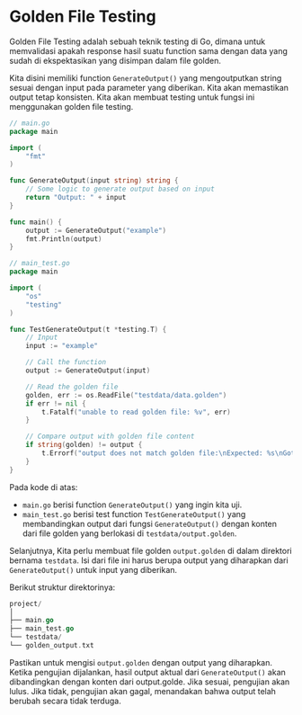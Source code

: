 # Golden File Testing

Golden File Testing adalah sebuah teknik testing di Go, dimana untuk memvalidasi apakah response hasil suatu function
sama dengan data yang sudah di ekspektasikan yang disimpan dalam file golden.

Kita disini memiliki function `GenerateOutput()` yang mengoutputkan string sesuai dengan input pada parameter yang
diberikan. Kita akan memastikan output tetap konsisten. Kita akan membuat testing untuk fungsi ini menggunakan golden
file testing.

```go
// main.go
package main

import (
	"fmt"
)

func GenerateOutput(input string) string {
	// Some logic to generate output based on input
	return "Output: " + input
}

func main() {
	output := GenerateOutput("example")
	fmt.Println(output)
}

```

```go
// main_test.go
package main

import (
	"os"
	"testing"
)

func TestGenerateOutput(t *testing.T) {
	// Input
	input := "example"

	// Call the function
	output := GenerateOutput(input)

	// Read the golden file
	golden, err := os.ReadFile("testdata/data.golden")
	if err != nil {
		t.Fatalf("unable to read golden file: %v", err)
	}

	// Compare output with golden file content
	if string(golden) != output {
		t.Errorf("output does not match golden file:\nExpected: %s\nGot: %s", golden, output)
	}
}

```

Pada kode di atas:

- `main.go` berisi function `GenerateOutput()` yang ingin kita uji.
- `main_test.go` berisi test function `TestGenerateOutput()` yang membandingkan output dari fungsi `GenerateOutput()`
  dengan konten dari file golden yang berlokasi di `testdata/output.golden`.

Selanjutnya, Kita perlu membuat file golden `output.golden` di dalam direktori bernama `testdata`. Isi dari file ini
harus berupa output yang diharapkan dari `GenerateOutput()` untuk input yang diberikan.

Berikut struktur direktorinya:

```go
project/
│
├── main.go
├── main_test.go
└── testdata/
└── golden_output.txt
```

Pastikan untuk mengisi `output.golden` dengan output yang diharapkan. Ketika pengujian dijalankan, hasil output aktual
dari `GenerateOutput()` akan dibandingkan dengan konten dari output.golde. Jika sesuai, pengujian akan lulus. Jika
tidak, pengujian akan gagal, menandakan bahwa output telah berubah secara tidak terduga.